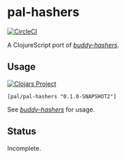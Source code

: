 # pal-hashers

[![CircleCI](https://circleci.com/gh/leppert/pal-hashers.svg?style=svg)](https://circleci.com/gh/leppert/pal-hashers)

A ClojureScript port of [_buddy-hashers_](https://github.com/funcool/buddy-hashers).

## Usage


[![Clojars Project](https://img.shields.io/clojars/v/pal/pal-hashers.svg)](https://clojars.org/pal/pal-hashers)

``` clojurescript
[pal/pal-hashers "0.1.0-SNAPSHOT2"]
```

See [_buddy-hashers_](https://github.com/funcool/buddy-hashers) for usage.

## Status

Incomplete.
